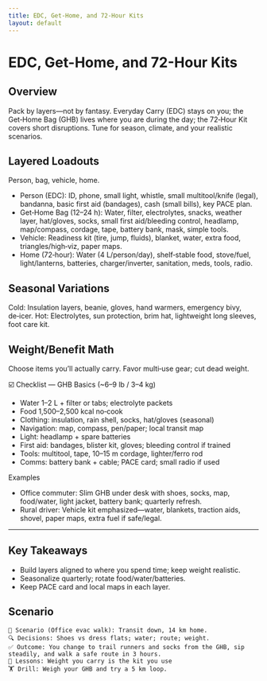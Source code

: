 ```yaml
---
title: EDC, Get-Home, and 72-Hour Kits
layout: default
---
```


# EDC, Get-Home, and 72-Hour Kits

## Overview
Pack by layers—not by fantasy. Everyday Carry (EDC) stays on you; the Get‑Home Bag (GHB) lives where you are during the day; the 72‑Hour Kit covers short disruptions. Tune for season, climate, and your realistic scenarios.

## Layered Loadouts
Person, bag, vehicle, home.

- Person (EDC): ID, phone, small light, whistle, small multitool/knife (legal), bandanna, basic first aid (bandages), cash (small bills), key PACE plan.
- Get‑Home Bag (12–24 h): Water, filter, electrolytes, snacks, weather layer, hat/gloves, socks, small first aid/bleeding control, headlamp, map/compass, cordage, tape, battery bank, mask, simple tools.
- Vehicle: Readiness kit (tire, jump, fluids), blanket, water, extra food, triangles/high‑viz, paper maps.
- Home (72‑hour): Water (4 L/person/day), shelf‑stable food, stove/fuel, light/lanterns, batteries, charger/inverter, sanitation, meds, tools, radio.

## Seasonal Variations
Cold: Insulation layers, beanie, gloves, hand warmers, emergency bivy, de‑icer. Hot: Electrolytes, sun protection, brim hat, lightweight long sleeves, foot care kit.

## Weight/Benefit Math
Choose items you’ll actually carry. Favor multi‑use gear; cut dead weight.

☑️ Checklist — GHB Basics (~6–9 lb / 3–4 kg)
- Water 1–2 L + filter or tabs; electrolyte packets
- Food 1,500–2,500 kcal no‑cook
- Clothing: insulation, rain shell, socks, hat/gloves (seasonal)
- Navigation: map, compass, pen/paper; local transit map
- Light: headlamp + spare batteries
- First aid: bandages, blister kit, gloves; bleeding control if trained
- Tools: multitool, tape, 10–15 m cordage, lighter/ferro rod
- Comms: battery bank + cable; PACE card; small radio if used

Examples
- Office commuter: Slim GHB under desk with shoes, socks, map, food/water, light jacket, battery bank; quarterly refresh.
- Rural driver: Vehicle kit emphasized—water, blankets, traction aids, shovel, paper maps, extra fuel if safe/legal.

---

## Key Takeaways
- Build layers aligned to where you spend time; keep weight realistic.
- Seasonalize quarterly; rotate food/water/batteries.
- Keep PACE card and local maps in each layer.

## Scenario

```
🧭 Scenario (Office evac walk): Transit down, 14 km home.
🔍 Decisions: Shoes vs dress flats; water; route; weight.
✅ Outcome: You change to trail runners and socks from the GHB, sip steadily, and walk a safe route in 3 hours.
🧠 Lessons: Weight you carry is the kit you use
🏋️ Drill: Weigh your GHB and try a 5 km loop.
```
